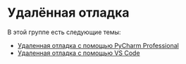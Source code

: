 # Удалённая отладка

В этой группе есть следующие темы:

* [Удаленная отладка с помощью PyCharm Professional](remote-debugging-with-pycharm-professional.md)
* [Удаленная отладка с помощью VS Code](remote-debugging-with-vs-code.md)

